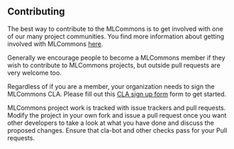 ## Contributing

The best way to contribute to the MLCommons is to get involved with one of our many project communities. You find more information about getting involved with MLCommons [here](https://mlcommons.org/en/get-involved/#getting-started). 

Generally we encourage people to become a MLCommons member if they wish to contribute to MLCommons projects, but outside pull requests are very welcome too.

Regardless of if you are a member, your organization needs to sign the MLCommons CLA. Please fill out this [CLA sign up form](https://forms.gle/Ew1KkBVpyeJDuRw67) form to get started.

MLCommons project work is tracked with issue trackers and pull requests. Modify the project in your own fork and issue a pull request once you want other developers to take a look at what you have done and discuss the proposed changes. Ensure that cla-bot and other checks pass for your Pull requests.
